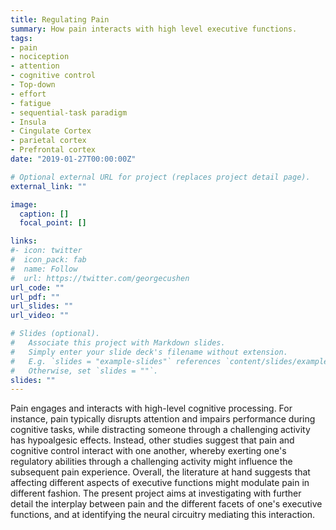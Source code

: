 ```yaml
---
title: Regulating Pain
summary: How pain interacts with high level executive functions.
tags:
- pain
- nociception
- attention
- cognitive control
- Top-down
- effort
- fatigue
- sequential-task paradigm
- Insula
- Cingulate Cortex
- parietal cortex
- Prefrontal cortex
date: "2019-01-27T00:00:00Z"

# Optional external URL for project (replaces project detail page).
external_link: ""

image:
  caption: []
  focal_point: []

links:
#- icon: twitter
#  icon_pack: fab
#  name: Follow
#  url: https://twitter.com/georgecushen
url_code: ""
url_pdf: ""
url_slides: ""
url_video: ""

# Slides (optional).
#   Associate this project with Markdown slides.
#   Simply enter your slide deck's filename without extension.
#   E.g. `slides = "example-slides"` references `content/slides/example-slides.md`.
#   Otherwise, set `slides = ""`.
slides: ""
---
```


Pain engages and interacts with high-level cognitive processing. For instance, pain typically disrupts attention and impairs performance during cognitive tasks, while distracting someone through a challenging activity has hypoalgesic effects. Instead, other studies suggest that pain and cognitive control interact with one another, whereby exerting one's regulatory abilities through a challenging activity might influence the subsequent pain experience. Overall, the literature at hand suggests that affecting different aspects of executive functions might modulate pain in different fashion. The present project aims at investigating with further detail the interplay between pain and the different facets of one's executive functions, and at identifying the neural circuitry mediating this interaction.